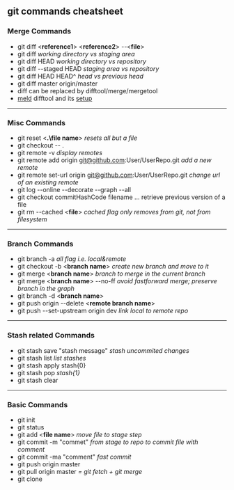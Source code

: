 ## git commands cheatsheet

### Merge Commands
- git diff <__reference1__> <__reference2__> --<__file__>
- git diff _working directory vs staging area_
- git diff HEAD _working directory vs repository_
- git diff --staged HEAD _staging area vs repository_
- git diff HEAD HEAD^ _head vs previous head_
- git diff master origin/master
- diff can be replaced by difftool/merge/mergetool
- [meld](https://www.youtube.com/watch?v=3Qynj8WUwgs&t=244s) difftool and its [setup](https://stackoverflow.com/questions/43317697/setting-up-and-using-meld-as-your-git-difftool-and-mergetool-on-a-mac)
___
### Misc Commands
- git reset <__.\file name__> _resets all but a file_
- git checkout -- .
- git remote -v _display remotes_
- git remote add origin git@github.com:User/UserRepo.git _add a new remote_
- git remote set-url origin git@github.com:User/UserRepo.git _change url of an existing remote_
- git log --online --decorate --graph --all
- git checkout commitHashCode filename ... retrieve previous version of a file
- git rm --cached <__file__> _cached flag only removes from git, not from filesystem_
___
### Branch Commands
- git branch -a _all flag i.e. local&remote_
- git checkout -b <__branch name__> _create new branch and move to it_
- git merge <__branch name__> _branch to merge in the current branch_
- git merge <__branch name__> --no-ff _avoid fastforward merge; preserve branch in the graph_
- git branch -d <__branch name__>
- git push origin --delete <__remote branch name__>
- git push --set-upstream origin dev _link local to remote repo_
___
### Stash related Commands
- git stash save "stash message" _stash uncommited changes_
- git stash list _list stashes_
- git stash apply stash{0}
- git stash pop _stash{1}_
- git stash clear
___
### Basic Commands
- git init
- git status
- git add <__file name__> _move file to stage step_
- git commit -m "commet" _from stage to repo to commit file with comment_
- git commit -ma "comment" _fast commit_
- git push origin master
- git pull origin master _= git fetch + git merge_
- git clone
